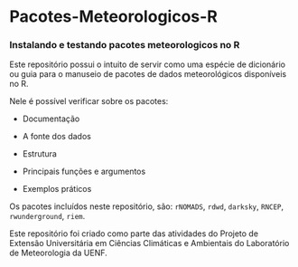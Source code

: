 # Pacotes-Meteorologicos-R

### Instalando e testando pacotes meteorologicos no R

Este repositório possui o intuito de servir como uma espécie de dicionário ou guia para o manuseio de pacotes de dados meteorológicos disponíveis no R.

Nele é possível verificar sobre os pacotes:

-   Documentação

-   A fonte dos dados

-   Estrutura

-   Principais funções e argumentos

-   Exemplos práticos

Os pacotes incluídos neste repositório, são: `rNOMADS`, `rdwd`, `darksky`, `RNCEP`, `rwunderground`, `riem`.

Este repositório foi criado como parte das atividades do Projeto de Extensão Universitária em Ciências Climáticas e Ambientais do Laboratório de Meteorologia da UENF.
